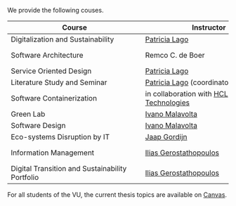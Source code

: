 We provide the following couses.

|<div style="width:290px">Course</div> | <div style="width:290px">Instructor</div> | <div style="width:290px">Program</div> |
| --- | --- | --- |
| Digitalization and Sustainability	 | 	[Patricia Lago](http://patricialago.nl/) | Master Information Sciences |
| Software Architecture	 | Remco C. de Boer	 | Master Computer Science, Master Information Sciences |
| Service Oriented Design	 | [Patricia Lago](http://patricialago.nl/) | Master Computer Science |
| Literature Study and Seminar	| [Patricia Lago](http://patricialago.nl/) (coordinator) | Master Computer Science |
| Software Containerization	 | in collaboration with [HCL Technologies](https://www.hcltech.com/geo-presence/benelux)	| Master Computer Science |
| Green Lab	| [Ivano Malavolta](http://www.ivanomalavolta.com/) | Master Computer Science |
| Software Design	 | [Ivano Malavolta](http://www.ivanomalavolta.com/) | Bachelor Computer Science |
| Eco-systems Disruption by IT	| [Jaap Gordijn](http://145.108.225.28/people/jaap-gordijn/) | Master Information Sciences |
| Information Management	| [Ilias Gerostathopoulos](https://iliasger.github.io/) | Bachelor Computer Science, Bachelor Artificial Intelligence |
| Digital Transition and Sustainability Portfolio	 | [Ilias Gerostathopoulos](https://iliasger.github.io/) | Master Information Sciences |

For all students of the VU, the current thesis topics are available on [Canvas](https://canvas.vu.nl/).
